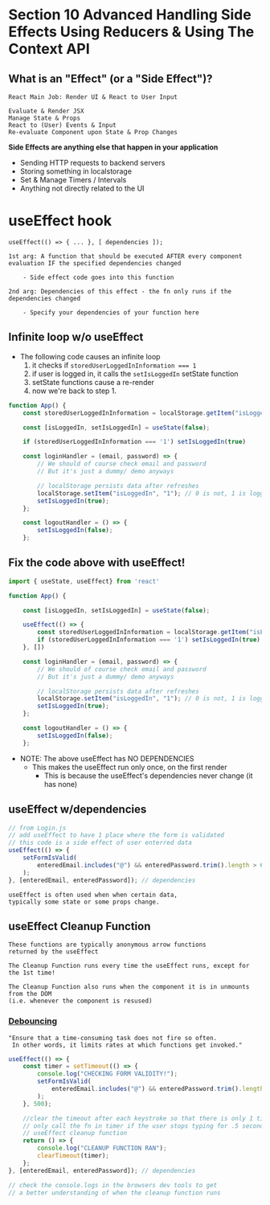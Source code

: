# Section 10 Advanced Handling Side Effects Using Reducers & Using The Context API

## What is an "Effect" (or a "Side Effect")?

    React Main Job: Render UI & React to User Input

    Evaluate & Render JSX
    Manage State & Props
    React to (User) Events & Input
    Re-evaluate Component upon State & Prop Changes

**Side Effects are anything else that happen in your application**

-   Sending HTTP requests to backend servers
-   Storing something in localstorage
-   Set & Manage Timers / Intervals
-   Anything not directly related to the UI

# useEffect hook

    useEffect(() => { ... }, [ dependencies ]);

    1st arg: A function that should be executed AFTER every component evaluation IF the specified dependencies changed

        - Side effect code goes into this function

    2nd arg: Dependencies of this effect - the fn only runs if the dependencies changed

        - Specify your dependencies of your function here

## Infinite loop w/o useEffect

-   The following code causes an infinite loop
    1. it checks if `storedUserLoggedInInformation === 1`
    2. if user is logged in, it calls the `setIsLoggedIn` setState function
    3. setState functions cause a re-render
    4. now we're back to step 1.

```javascript
function App() {
    const storedUserLoggedInInformation = localStorage.getItem("isLoggedIn");

    const [isLoggedIn, setIsLoggedIn] = useState(false);

    if (storedUserLoggedInInformation === '1') setIsLoggedIn(true)

    const loginHandler = (email, password) => {
        // We should of course check email and password
        // But it's just a dummy/ demo anyways

        // localStorage persists data after refreshes
        localStorage.setItem("isLoggedIn", "1"); // 0 is not, 1 is logged in
        setIsLoggedIn(true);
    };

    const logoutHandler = () => {
        setIsLoggedIn(false);
    };
```

## Fix the code above with useEffect!

```javascript
import { useState, useEffect} from 'react'

function App() {

    const [isLoggedIn, setIsLoggedIn] = useState(false);

    useEffect(() => {
        const storedUserLoggedInInformation = localStorage.getItem("isLoggedIn");
        if (storedUserLoggedInInformation === '1') setIsLoggedIn(true)
    }, [])

    const loginHandler = (email, password) => {
        // We should of course check email and password
        // But it's just a dummy/ demo anyways

        // localStorage persists data after refreshes
        localStorage.setItem("isLoggedIn", "1"); // 0 is not, 1 is logged in
        setIsLoggedIn(true);
    };

    const logoutHandler = () => {
        setIsLoggedIn(false);
    };
```

-   NOTE: The above useEffect has NO DEPENDENCIES
    -   This makes the useEffect run only once, on the first render
        -   This is because the useEffect's dependencies never change (it has none)

## useEffect w/dependencies

```javascript
// from Login.js
// add useEffect to have 1 place where the form is validated
// this code is a side effect of user enterred data
useEffect(() => {
    setFormIsValid(
        enteredEmail.includes("@") && enteredPassword.trim().length > 6
    );
}, [enteredEmail, enteredPassword]); // dependencies
```

    useEffect is often used when when certain data,
    typically some state or some props change.

## useEffect Cleanup Function

    These functions are typically anonymous arrow functions
    returned by the useEffect

    The Cleanup Function runs every time the useEffect runs, except for the 1st time!

    The Cleanup Function also runs when the component it is in unmounts from the DOM
    (i.e. whenever the component is resused)

### **[Debouncing](https://medium.com/swlh/debouncing-in-react-js-83befe93a5ee)**

    "Ensure that a time-consuming task does not fire so often.
     In other words, it limits rates at which functions get invoked."

```javascript
useEffect(() => {
    const timer = setTimeout(() => {
        console.log("CHECKING FORM VALIDITY!");
        setFormIsValid(
            enteredEmail.includes("@") && enteredPassword.trim().length > 6
        );
    }, 500);

    //clear the timeout after each keystroke so that there is only 1 timer
    // only call the fn in timer if the user stops typing for .5 seconds
    // useEffect cleanup function
    return () => {
        console.log("CLEANUP FUNCTION RAN");
        clearTimeout(timer);
    };
}, [enteredEmail, enteredPassword]); // dependencies

// check the console.logs in the browsers dev tools to get 
// a better understanding of when the cleanup function runs
```
